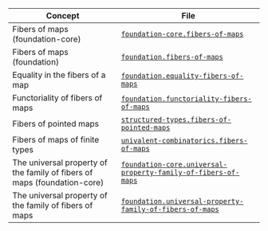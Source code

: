 | Concept                                                                  | File                                                                                                                            |
| ------------------------------------------------------------------------ | ------------------------------------------------------------------------------------------------------------------------------- |
| Fibers of maps (foundation-core)                                         | [`foundation-core.fibers-of-maps`](foundation-core.fibers-of-maps.md)                                                           |
| Fibers of maps (foundation)                                              | [`foundation.fibers-of-maps`](foundation.fibers-of-maps.md)                                                                     |
| Equality in the fibers of a map                                          | [`foundation.equality-fibers-of-maps`](foundation.equality-fibers-of-maps.md)                                                   |
| Functoriality of fibers of maps                                          | [`foundation.functoriality-fibers-of-maps`](foundation.functoriality-fibers-of-maps.md)                                         |
| Fibers of pointed maps                                                   | [`structured-types.fibers-of-pointed-maps`](structured-types.fibers-of-pointed-maps.md)                                         |
| Fibers of maps of finite types                                           | [`univalent-combinatorics.fibers-of-maps`](univalent-combinatorics.fibers-of-maps.md)                                           |
| The universal property of the family of fibers of maps (foundation-core) | [`foundation-core.universal-property-family-of-fibers-of-maps`](foundation-core.universal-property-family-of-fibers-of-maps.md) |
| The universal property of the family of fibers of maps                   | [`foundation.universal-property-family-of-fibers-of-maps`](foundation.universal-property-family-of-fibers-of-maps.md)           |
